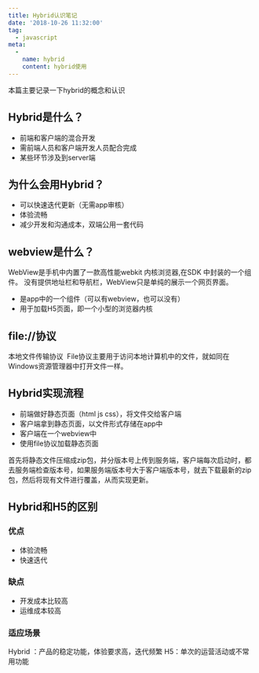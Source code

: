 ```yaml
---
title: Hybrid认识笔记
date: '2018-10-26 11:32:00'
tag: 
  - javascript
meta:
  -
    name: hybrid
    content: hybrid使用
---
```


本篇主要记录一下hybrid的概念和认识
<!-- more -->

## Hybrid是什么？

- 前端和客户端的混合开发
- 需前端人员和客户端开发人员配合完成
- 某些环节涉及到server端

## 为什么会用Hybrid？

- 可以快速迭代更新（无需app审核）
- 体验流畅
- 减少开发和沟通成本，双端公用一套代码

## webview是什么？

WebView是手机中内置了一款高性能webkit 内核浏览器,在SDK 中封装的一个组件。 没有提供地址栏和导航栏，WebView只是单纯的展示一个网页界面。

- 是app中的一个组件（可以有webview，也可以没有）
- 用于加载H5页面，即一个小型的浏览器内核

## file://协议

本地文件传输协议 
File协议主要用于访问本地计算机中的文件，就如同在Windows资源管理器中打开文件一样。

## Hybrid实现流程

- 前端做好静态页面（html js css），将文件交给客户端
- 客户端拿到静态页面，以文件形式存储在app中
- 客户端在一个webview中
- 使用file协议加载静态页面

首先将静态文件压缩成zip包，并分版本号上传到服务端，客户端每次启动时，都去服务端检查版本号，如果服务端版本号大于客户端版本号，就去下载最新的zip包，然后将现有文件进行覆盖，从而实现更新。

## Hybrid和H5的区别

### 优点

- 体验流畅
- 快速迭代

### 缺点

- 开发成本比较高
- 运维成本较高

### 适应场景

Hybrid ：产品的稳定功能，体验要求高，迭代频繁
H5：单次的运营活动或不常用功能






